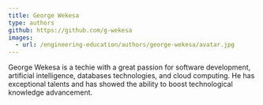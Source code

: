 ```yaml
---
title: George Wekesa
type: authors
github: https://github.com/g-wekesa
images:
  - url: /engineering-education/authors/george-wekesa/avatar.jpg 
---
```

George Wekesa is a techie with a great passion for software development, artificial intelligence, databases technologies, and cloud computing. He has exceptional talents and has showed the ability to boost technological knowledge advancement.